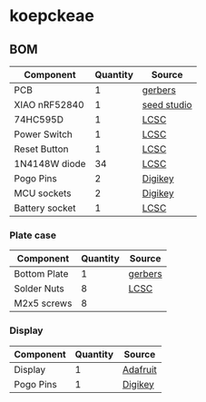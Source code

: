 # koepckeae

## BOM

| Component      | Quantity | Source                                                                                                             |
|----------------|----------|--------------------------------------------------------------------------------------------------------------------|
| PCB            | 1        | [gerbers](pcb/choc/koepckeae_gerbers.zip)                                                                          |
| XIAO nRF52840  | 1        | [seed studio](https://www.seeedstudio.com/Seeed-XIAO-BLE-nRF52840-p-5201.html)                                     |
| 74HC595D       | 1        | [LCSC](https://www.lcsc.com/product-detail/Shifting-Register_Nexperia-74HC595D-118_C5947.html)                     |
| Power Switch   | 1        | [LCSC](https://www.lcsc.com/product-detail/Slide-Switches_C-K-PCM12SMTR_C221841.html)                              |
| Reset Button   | 1        | [LCSC](https://www.lcsc.com/product-detail/_PANASONIC-_C79174.html)                                                |
| 1N4148W diode  | 34       | [LCSC](https://www.lcsc.com/product-detail/Switching-Diode_MDD-Microdiode-Electronics-1N4148W_C84367.html)         |
| Pogo Pins      | 2        | [Digikey](https://www.digikey.com/en/products/detail/mill-max-manufacturing-corp/0906-2-15-20-75-14-11-0/1147050)  |
| MCU sockets    | 2        | [Digikey](https://www.digikey.com/en/products/detail/mill-max-manufacturing-corp/310-43-107-41-001000/1212181)     |
| Battery socket | 1        | [LCSC](https://www.lcsc.com/product-detail/Wire-To-Board-Wire-To-Wire-Connector_JST-S2B-PH-K-S-LF-SN_C173752.html) |

### Plate case

| Component    | Quantity | Source                                                             |
|--------------|----------|--------------------------------------------------------------------|
| Bottom Plate | 1        | [gerbers](mechanical/bottom-plate/bottom_plate_gerbers.zip)        |
| Solder Nuts  | 8        | [LCSC](https://www.lcsc.com/product-detail/_Sinhoo-_C2916384.html) |
| M2x5 screws  | 8        |                                                                    |

### Display

| Component | Quantity | Source                                                                                                         |
|-----------|----------|----------------------------------------------------------------------------------------------------------------|
| Display   | 1        | [Adafruit](https://www.adafruit.com/product/3502)                                                              |
| Pogo Pins | 1        | [Digikey](https://www.digikey.com/en/products/detail/mill-max-manufacturing-corp/825-22-005-10-001101/6149696) |
